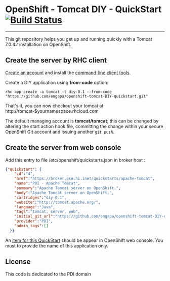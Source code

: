 OpenShift - Tomcat DIY - QuickStart [![Build Status](https://travis-ci.org/engapa/openshift-tomcat-diy-quickstart.png)](https://travis-ci.org/engapa/openshift-tomcat-diy-quickstart)
===================================
***

This git repository helps you get up and running quickly with a Tomcat 7.0.42 installation on OpenShift.

Create the server by RHC client
-------------------------------

<a href="https://broker.ose.hi.inet/">Create an account</a> and install the <a href="https://www.openshift.com/get-started">command-line client tools</a>.

Create a DIY application using **from-code** option:

    rhc app create -a tomcat -t diy-0.1 --from-code "https://github.com/engapa/openshift-tomcat-DIY-quickstart.git"

That's it, you can now checkout your tomcat at:
    http://tomcat-$yournamespace.rhcloud.com

The default managing account is **tomcat/tomcat**; this can be changed by altering the 
start action hook file, committing the change within your secure OpenShift
Git account and issuing another <code>git push</code>.

Create the server from web console
----------------------------------

Add this entry to file /etc/openshift/quickstarts.json in broker host :

```json
{"quickstart": {
    "id":"4",
    "href":"https://broker.ose.hi.inet/quickstarts/apache-tomcat",
    "name":"PDI - Apache Tomcat",
    "summary":"Apache Tomcat server on OpenShift.",
    "body":"Apache Tomcat server on OpenShift.",
    "cartridges":"diy-0.1",
    "website":"http://tomcat.apache.org/",
    "language":"Java",
    "tags":"tomcat, server, web",
    "initial_git_url":"https://github.com/engapa/openshift-tomcat-DIY-quickstart.git",
    "provider":"PDI",
    "admin_tags":[]
  }}
```

An <a href="https://broker.ose.hi.inet/console/application_types/quickstart!4">item for this QuickStart</a> should be appear in OpenShift web console. You must to provide the name of this application only.

License
-------
This code is dedicated to the PDI domain

